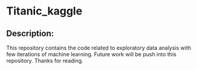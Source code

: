 # Titanic_kaggle
## Description: ##
This repository contains the code related to exploratory data analysis with few iterations of machine learning. Future work will be push into this repository. 
Thanks for reading.  
